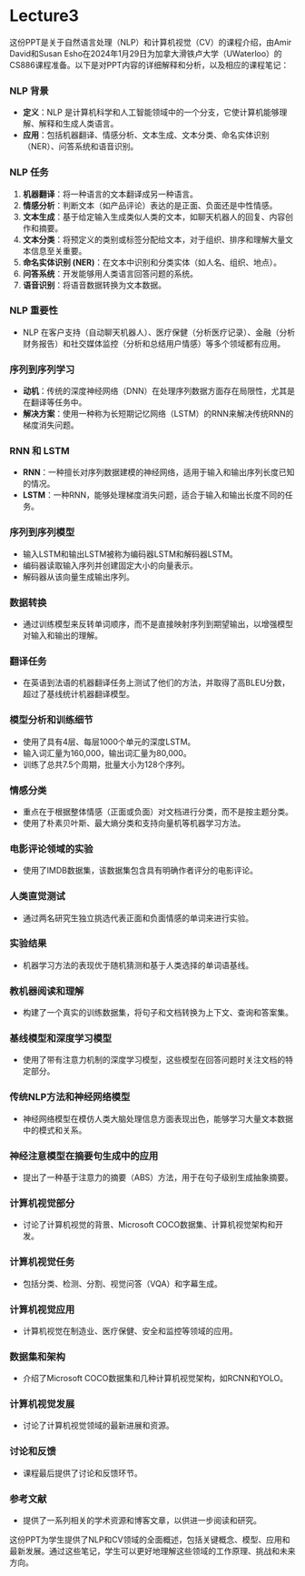 # Lecture3

这份PPT是关于自然语言处理（NLP）和计算机视觉（CV）的课程介绍，由Amir David和Susan Esho在2024年1月29日为加拿大滑铁卢大学（UWaterloo）的CS886课程准备。以下是对PPT内容的详细解释和分析，以及相应的课程笔记：

### NLP 背景
- **定义**：NLP 是计算机科学和人工智能领域中的一个分支，它使计算机能够理解、解释和生成人类语言。
- **应用**：包括机器翻译、情感分析、文本生成、文本分类、命名实体识别（NER）、问答系统和语音识别。

### NLP 任务
1. **机器翻译**：将一种语言的文本翻译成另一种语言。
2. **情感分析**：判断文本（如产品评论）表达的是正面、负面还是中性情感。
3. **文本生成**：基于给定输入生成类似人类的文本，如聊天机器人的回复、内容创作和摘要。
4. **文本分类**：将预定义的类别或标签分配给文本，对于组织、排序和理解大量文本信息至关重要。
5. **命名实体识别 (NER)**：在文本中识别和分类实体（如人名、组织、地点）。
6. **问答系统**：开发能够用人类语言回答问题的系统。
7. **语音识别**：将语音数据转换为文本数据。

### NLP 重要性
- NLP 在客户支持（自动聊天机器人）、医疗保健（分析医疗记录）、金融（分析财务报告）和社交媒体监控（分析和总结用户情感）等多个领域都有应用。

### 序列到序列学习
- **动机**：传统的深度神经网络（DNN）在处理序列数据方面存在局限性，尤其是在翻译等任务中。
- **解决方案**：使用一种称为长短期记忆网络（LSTM）的RNN来解决传统RNN的梯度消失问题。

### RNN 和 LSTM
- **RNN**：一种擅长对序列数据建模的神经网络，适用于输入和输出序列长度已知的情况。
- **LSTM**：一种RNN，能够处理梯度消失问题，适合于输入和输出长度不同的任务。

### 序列到序列模型
- 输入LSTM和输出LSTM被称为编码器LSTM和解码器LSTM。
- 编码器读取输入序列并创建固定大小的向量表示。
- 解码器从该向量生成输出序列。

### 数据转换
- 通过训练模型来反转单词顺序，而不是直接映射序列到期望输出，以增强模型对输入和输出的理解。

### 翻译任务
- 在英语到法语的机器翻译任务上测试了他们的方法，并取得了高BLEU分数，超过了基线统计机器翻译模型。

### 模型分析和训练细节
- 使用了具有4层、每层1000个单元的深度LSTM。
- 输入词汇量为160,000，输出词汇量为80,000。
- 训练了总共7.5个周期，批量大小为128个序列。

### 情感分类
- 重点在于根据整体情感（正面或负面）对文档进行分类，而不是按主题分类。
- 使用了朴素贝叶斯、最大熵分类和支持向量机等机器学习方法。

### 电影评论领域的实验
- 使用了IMDB数据集，该数据集包含具有明确作者评分的电影评论。

### 人类直觉测试
- 通过两名研究生独立挑选代表正面和负面情感的单词来进行实验。

### 实验结果
- 机器学习方法的表现优于随机猜测和基于人类选择的单词语基线。

### 教机器阅读和理解
- 构建了一个真实的训练数据集，将句子和文档转换为上下文、查询和答案集。

### 基线模型和深度学习模型
- 使用了带有注意力机制的深度学习模型，这些模型在回答问题时关注文档的特定部分。

### 传统NLP方法和神经网络模型
- 神经网络模型在模仿人类大脑处理信息方面表现出色，能够学习大量文本数据中的模式和关系。

### 神经注意模型在摘要句生成中的应用
- 提出了一种基于注意力的摘要（ABS）方法，用于在句子级别生成抽象摘要。

### 计算机视觉部分
- 讨论了计算机视觉的背景、Microsoft COCO数据集、计算机视觉架构和开发。

### 计算机视觉任务
- 包括分类、检测、分割、视觉问答（VQA）和字幕生成。

### 计算机视觉应用
- 计算机视觉在制造业、医疗保健、安全和监控等领域的应用。

### 数据集和架构
- 介绍了Microsoft COCO数据集和几种计算机视觉架构，如RCNN和YOLO。

### 计算机视觉发展
- 讨论了计算机视觉领域的最新进展和资源。

### 讨论和反馈
- 课程最后提供了讨论和反馈环节。

### 参考文献
- 提供了一系列相关的学术资源和博客文章，以供进一步阅读和研究。

这份PPT为学生提供了NLP和CV领域的全面概述，包括关键概念、模型、应用和最新发展。通过这些笔记，学生可以更好地理解这些领域的工作原理、挑战和未来方向。